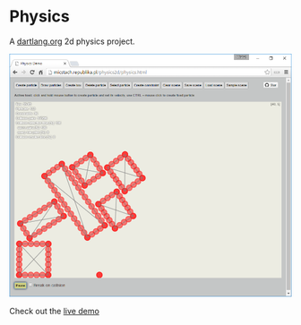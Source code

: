 # Physics

A [dartlang.org](https://www.dartlang.org/) 2d physics project.

![alt tag](https://github.com/micstach/physics/blob/master/hero-image.png)

Check out the [live demo](http://dart-physics.s3-website-eu-west-1.amazonaws.com/)
